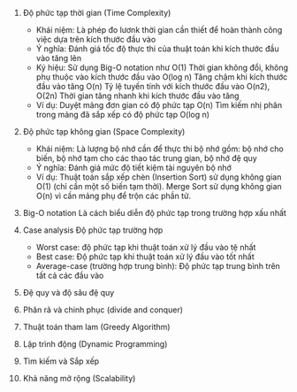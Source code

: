 1. Độ phức tạp thời gian (Time Complexity)
   - Khái niệm: Là phép đo lươnk thời gian cần thiết để hoàn thành công việc dựa trên kích thước đầu vào
   - Ý nghĩa: Đánh giá tốc độ thực thi của thuật toán khi kích thước đầu vào tăng lên
   - Ký hiệu: Sử dụng Big-O notation như
        O(1) Thời gian không đổi, không phụ thuộc vào kích thước đầu vào
        O(log n) Tâng chậm khi kích thước đầu vào tăng
        O(n) Tỷ lệ tuyến tính với kích thước đầu vào
        O(n2), O(2n) Thời gian tăng nhanh khi kích thước đầu vào tăng
   - Ví dụ:
        Duyệt mảng đơn gian có độ phức tạp O(n)
        Tìm kiếm nhị phân trong mảng đã sắp xếp có độ phức tạp O(log n)
2. Độ phức tạp không gian (Space Complexity)
   - Khái niệm: Là lượng bộ nhớ cần để thực thi bộ nhớ gồm: bộ nhớ cho biến, bộ nhớ tạm cho các thao tác trung gian, bộ nhớ đệ quy
   - Ý nghĩa: Đánh giá mức độ tiết kiệm tài nguyên bộ nhớ
   - Ví dụ:
        Thuật toán sắp xếp chèn (Insertion Sort) sử dụng không gian O(1) (chỉ cần một số biến tạm thời).
	    Merge Sort sử dụng không gian O(n) vì cần mảng phụ để trộn các phần tử.
3. Big-O notation
   Là cách biểu diễn độ phức tạp trong trường hợp xấu nhất

4. Case analysis
    Độ phức tạp trường hợp
    - Worst case: độ phức tạp khi thuật toán xử lý đầu vào tệ nhất
    - Best case: Độ phức tạp khi thuật toán xử lý đầu vào tốt nhất
    - Average-case (trường hợp trung bình): Độ phức tạp trung bình trên tất cả các đầu vào
6. Đệ quy và độ sâu đệ quy
7. Phân rã và chinh phục (divide and conquer)
8. Thuật toán tham lam (Greedy Algorithm)
9. Lập trình động (Dynamic Programming)
10. Tìm kiếm và Sắp xếp
11. Khả năng mở rộng (Scalability)
